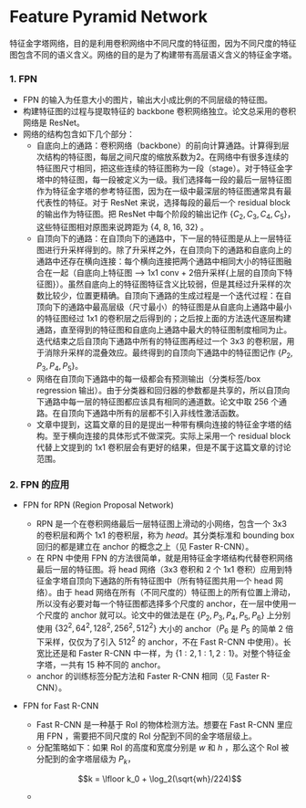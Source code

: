 # Feature Pyramid Network

特征金字塔网络，目的是利用卷积网络中不同尺度的特征图，因为不同尺度的特征图包含不同的语义含义。网络的目的是为了构建带有高层语义含义的特征金字塔。

### 1. FPN

- FPN 的输入为任意大小的图片，输出大小成比例的不同层级的特征图。
- 构建特征图的过程与提取特征的 backbone 卷积网络独立。论文总采用的卷积网络是 ResNet。
- 网络的结构包含如下几个部分：
  - 自底向上的通路：卷积网络（backbone）的前向计算通路。计算得到层次结构的特征图，每层之间尺度的缩放系数为2。在网络中有很多连续的特征图尺寸相同，把这些连续的特征图称为一段（stage）。对于特征金字塔中的特征图，每一段被定义为一级。我们选择每一段的最后一层特征图作为特征金字塔的参考特征图，因为在一级中最深层的特征图通常具有最代表性的特征。对于 ResNet 来说，选择每段的最后一个 residual block 的输出作为特征图。把 ResNet 中每个阶段的输出记作 $\{C_2, C_3, C_4, C_5\}$，这些特征图相对原图来说跨距为 {4, 8, 16, 32} 。
  - 自顶向下的通路：在自顶向下的通路中，下一层的特征图是从上一层特征图进行升采样得到的。除了升采样之外，在自顶向下的通路和自底向上的通路中还存在横向连接：每个横向连接把两个通路中相同大小的特征图融合在一起（自底向上特征图 --> 1x1 conv + 2倍升采样{上层的自顶向下特征图}）。虽然自底向上的特征图特征含义比较弱，但是其经过升采样的次数比较少，位置更精确。自顶向下通路的生成过程是一个迭代过程：在自顶向下的通路中最高层级（尺寸最小）的特征图是从自底向上通路中最小的特征图经过 1x1 的卷积层之后得到的；之后按上面的方法迭代逐层构建通路，直至得到的特征图和自底向上通路中最大的特征图制度相同为止。迭代结束之后自顶向下通路中所有的特征图再经过一个 3x3 的卷积层，用于消除升采样的混叠效应。最终得到的自顶向下通路中的特征图记作 $\{P_2, P_3, P_4, P_5\}$。
  - 网络在自顶向下通路中的每一级都会有预测输出（分类标签/box  regression 输出）。由于分类器和回归器的参数都是共享的，所以自顶向下通路中每一层的特征图都应该具有相同的通道数。论文中取 256 个通路。在自顶向下通路中所有的层都不引入非线性激活函数。
  - 文章中提到，这篇文章的目的是提出一种带有横向连接的特征金字塔的结构。至于横向连接的具体形式不做深究。实际上采用一个 residual block 代替上文提到的 1x1 卷积层会有更好的结果，但是不属于这篇文章的讨论范围。

### 2. FPN 的应用

- FPN for RPN (Region Proposal Network)
  - RPN 是一个在卷积网络最后一层特征图上滑动的小网络，包含一个 3x3 的卷积层和两个 1x1 的卷积层，称为 *head*。​其分类标准和 bounding box 回归的都是建立在 anchor 的概念之上（见 Faster R-CNN）。
  - 在 RPN 中使用 FPN 的方法很简单，就是用特征金字塔结构代替卷积网络最后一层的特征图。将 head 网络（3x3 卷积和 2 个 1x1 卷积）应用到特征金字塔自顶向下通路的所有特征图中（所有特征图共用一个 head 网络）。由于 head
   网络在所有（不同尺度的）特征图上的所有位置上滑动，所以没有必要对每一个特征图都选择多个尺度的 anchor，在一层中使用一个尺度的 anchor 就可以。论文中的做法是在 $\{P_2, P_3, P_4, P_5, P_6\}$ 上分别使用 $\{32^2, 64^2, 128^2, 256^2, 512^2\}$ 大小的 anchor（$P_6$ 是 $P_5$ 的简单 2 倍下采样，仅仅为了引入 $512^2$ 的 anchor，不在 Fast R-CNN 中使用）。长宽比还是和 Faster R-CNN 中一样，为 $\{1:2, 1:1, 2:1\}$。对整个特征金字塔，一共有 15 种不同的 anchor。
  - anchor 的训练标签分配方法和 Faster R-CNN 相同（见 Faster R-CNN）。
- FPN for Fast R-CNN
  - Fast R-CNN 是一种基于 RoI 的物体检测方法。想要在 Fast R-CNN 里应用 FPN ，需要把不同尺度的 RoI 分配到不同的金字塔层级上。
  - 分配策略如下：如果 RoI 的高度和宽度分别是 $w$ 和 $h$ ，那么这个 RoI 被分配到的金字塔层级为 $P_k$，

  $$k = \lfloor k_0 + \log_2(\sqrt{wh}/224)$$

  - 